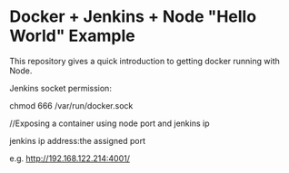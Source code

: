# Docker + Jenkins + Node "Hello World" Example

This repository gives a quick introduction to getting docker running with Node.

Jenkins socket permission:

chmod 666 /var/run/docker.sock

//Exposing a container using node port and jenkins ip

jenkins ip address:the assigned port

e.g. http://192.168.122.214:4001/

